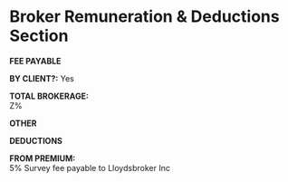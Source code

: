 
# Broker Remuneration &amp; Deductions Section

**FEE PAYABLE**

**BY CLIENT?:**
Yes

**TOTAL BROKERAGE:**  
Z%

**OTHER**

**DEDUCTIONS**

**FROM PREMIUM:**   
5% Survey fee payable to Lloydsbroker Inc
